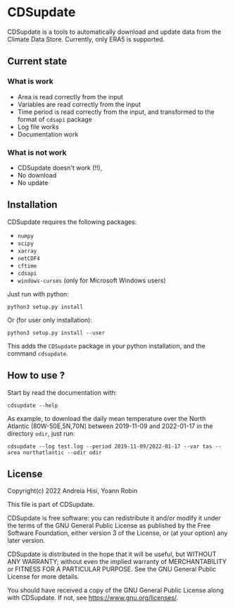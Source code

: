 # CDSupdate


CDSupdate is a tools to automatically download and update data from the Climate
Data Store. Currently, only ERA5 is supported.

## Current state

### What is work

- Area is read correctly from the input
- Variables are read correctly from the input
- Time period is read correctly from the input, and transformed to the format of `cdsapi` package
- Log file works
- Documentation work


### What is not work

- CDSupdate doesn't work (!!),
- No download
- No update


## Installation

CDSupdate requires the following packages:

- `numpy`
- `scipy`
- `xarray`
- `netCDF4`
- `cftime`
- `cdsapi` 
- `windows-curses` (only for Microsoft Windows users)

Just run with python:

~~~shell
python3 setup.py install
~~~

Or (for user only installation):

~~~shell
python3 setup.py install --user
~~~

This adds the `CDSupdate` package in your python installation, and the command
`cdsupdate`.

## How to use ?

Start by read the documentation with:

~~~shell
cdsupdate --help
~~~

As example, to download the daily mean temperature over the North Atlantic
(80W-50E,5N,70N) between 2019-11-09 and 2022-01-17 in the directory `odir`,
just run:

~~~shell
cdsupdate --log test.log --period 2019-11-09/2022-01-17 --var tas --area northatlantic --odir odir
~~~


## License

Copyright(c) 2022 Andreia Hisi, Yoann Robin

This file is part of CDSupdate.

CDSupdate is free software: you can redistribute it and/or modify
it under the terms of the GNU General Public License as published by
the Free Software Foundation, either version 3 of the License, or
(at your option) any later version.

CDSupdate is distributed in the hope that it will be useful,
but WITHOUT ANY WARRANTY; without even the implied warranty of
MERCHANTABILITY or FITNESS FOR A PARTICULAR PURPOSE.  See the
GNU General Public License for more details.

You should have received a copy of the GNU General Public License
along with CDSupdate.  If not, see <https://www.gnu.org/licenses/>.


